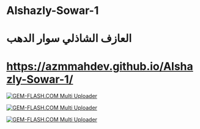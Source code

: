# Alshazly-Sowar-1
# العازف الشاذلي سوار الدهب

# https://azmmahdev.github.io/Alshazly-Sowar-1/

<a href="https://img.gem-flash.com/"><img src="https://img.gem-flash.com/images/19768169054327517417.jpg" border="0" alt="GEM-FLASH.COM Multi Uploader" /></a>






<a href="https://img.gem-flash.com/"><img src="https://img.gem-flash.com/images/48699167784490067361.jpg" border="0" alt="GEM-FLASH.COM Multi Uploader" /></a>







<a href="https://img.gem-flash.com/"><img src="https://img.gem-flash.com/images/73045821786043863581.jpg" border="0" alt="GEM-FLASH.COM Multi Uploader" /></a>
